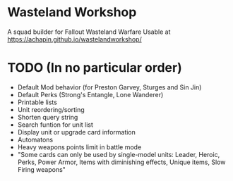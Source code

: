 # Wasteland Workshop
A squad builder for Fallout Wasteland Warfare
Usable at https://achapin.github.io/wastelandworkshop/

# TODO (In no particular order)
* Default Mod behavior (for Preston Garvey, Sturges and Sin Jin)
* Default Perks (Strong's Entangle, Lone Wanderer)
* Printable lists
* Unit reordering/sorting
* Shorten query string
* Search funtion for unit list
* Display unit or upgrade card information
* Automatons
* Heavy weapons points limit in battle mode
* "Some cards can only be used by single-model units: Leader, Heroic, Perks, Power Armor, Items with diminishing effects, Unique items, Slow Firing weapons"